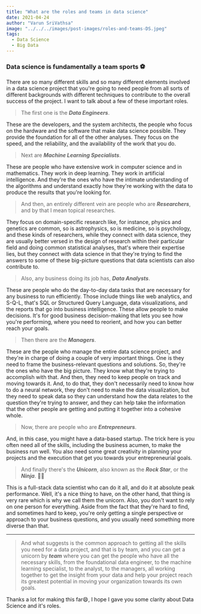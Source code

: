 ```yaml
---
title: "What are the roles and teams in data science"
date: 2021-04-24
author: "Varun SriVathsa"
image: "../../../images/post-images/roles-and-teams-DS.jpeg"
tags:
  - Data Science
  - Big Data
---
```


### Data science is fundamentally a team sports ⚽

There are so many different skills and so many different elements involved in a data science project that you're going to need people from all sorts of different backgrounds with different techniques to contribute to the overall success of the project. I want to talk about a few of these important roles.

> The first one is the **_Data Engineers_**.

These are the developers, and the system architects, the people who focus on the hardware and the software that make data science possible. They provide the foundation for all of the other analyses. They focus on the speed, and the reliability, and the availability of the work that you do.

> Next are **_Machine Learning Specialists_**.

These are people who have extensive work in computer science and in mathematics. They work in deep learning. They work in artificial intelligence. And they're the ones who have the intimate understanding of the algorithms and understand exactly how they're working with the data to produce the results that you're looking for.

> And then, an entirely different vein are people who are **_Researchers_**, and by that I mean topical researches.

They focus on domain-specific research like, for instance, physics and genetics are common, so is astrophysics, so is medicine, so is psychology, and these kinds of researchers, while they connect with data science, they are usually better versed in the design of research within their particular field and doing common statistical analyses, that's where their expertise lies, but they connect with data science in that they're trying to find the answers to some of these big-picture questions that data scientists can also contribute to.

> Also, any business doing its job has, **_Data Analysts_**.

These are people who do the day-to-day data tasks that are necessary for any business to run efficiently. Those include things like web analytics, and S-Q-L, that's SQL or Structured Query Language, data visualizations, and the reports that go into business intelligence. These allow people to make decisions. It's for good business decision-making that lets you see how you're performing, where you need to reorient, and how you can better reach your goals.

> Then there are the **_Managers_**.

These are the people who manage the entire data science project, and they're in charge of doing a couple of very important things. One is they need to frame the business-relevant questions and solutions. So, they're the ones who have the big picture. They know what they're trying to accomplish with that. And then, they need to keep people on track and moving towards it. And, to do that, they don't necessarily need to know how to do a neural network, they don't need to make the data visualization, but they need to speak data so they can understand how the data relates to the question they're trying to answer, and they can help take the information that the other people are getting and putting it together into a cohesive whole.

> Now, there are people who are **_Entrepreneurs_**.

And, in this case, you might have a data-based startup. The trick here is you often need all of the skills, including the business acumen, to make the business run well. You also need some great creativity in planning your projects and the execution that get you towards your entrepreneurial goals.

> And finally there's the **_Unicorn_**, also known as the **_Rock Star_**, or the **_Ninja_**. 🧙‍♂️

This is a full-stack data scientist who can do it all, and do it at absolute peak performance. Well, it's a nice thing to have, on the other hand, that thing is very rare which is why we call them the unicorn. Also, you don't want to rely on one person for everything. Aside from the fact that they're hard to find, and sometimes hard to keep, you're only getting a single perspective or approach to your business questions, and you usually need something more diverse than that.

---

> And what suggests is the common approach to getting all the skills you need for a data project, and that is by team, and you can get a unicorn by **_team_** where you can get the people who have all the necessary skills, from the foundational data engineer, to the machine learning specialist, to the analyst, to the managers, all working together to get the insight from your data and help your project reach its greatest potential in moving your organization towards its own goals.

Thanks a lot for making this far😄, I hope I gave you some clarity about Data Science and it's roles.
